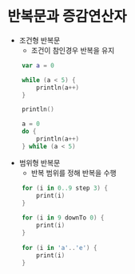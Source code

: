 # 반복문과 증감연산자

- 조건형 반복문
    - 조건이 참인경우 반복을 유지
```kotlin
    var a = 0

    while (a < 5) {
        println(a++)
    }

    println()

    a = 0
    do {
        println(a++)
    } while (a < 5)
```
    
- 범위형 반복문
    - 반복 범위를 정해 반복을 수행
```kotlin
    for (i in 0..9 step 3) {
        print(i)
    }
    
    for (i in 9 downTo 0) {
        print(i)
    }
    
    for (i in 'a'..'e') {
        print(i)
    }
```
    